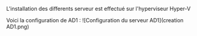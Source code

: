 L'installation des differents serveur est effectué sur l'hyperviseur Hyper-V

Voici la configuration de AD1 :
![Configuration du serveur AD1](creation AD1.png)
